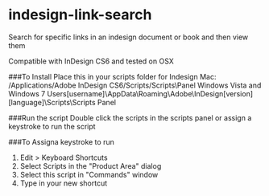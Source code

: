 # indesign-link-search

Search for specific links in an indesign document or book and then view them

Compatible with InDesign CS6 and tested on OSX

###To Install
Place this in your scripts folder for Indesign
Mac: /Applications/Adobe InDesign CS6/Scripts/Scripts\Panel
Windows Vista and Windows 7
Users\[username]\AppData\Roaming\Adobe\InDesign\[version]\[language]\Scripts\Scripts Panel

###Run the script 
Double click the scripts in the scripts panel or assign a keystroke to run the script

###To Assigna keystroke to run
1. Edit > Keyboard Shortcuts
2. Select Scripts in the "Product Area" dialog
3. Select this script in "Commands" window
4. Type in your new shortcut
